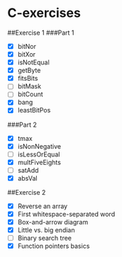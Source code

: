 # C-exercises
##Exercise 1
###Part 1
- [x] bitNor
- [x] bitXor
- [x] isNotEqual
- [x] getByte
- [x] fitsBits
- [ ] bitMask
- [ ] bitCount
- [x] bang
- [x] leastBitPos

###Part 2
- [x] tmax
- [x] isNonNegative
- [ ] isLessOrEqual
- [x] multFiveEights
- [ ] satAdd
- [x] absVal

##Exercise 2
- [x] Reverse an array
- [x] First whitespace-separated word
- [x] Box-and-arrow diagram
- [x] Little vs. big endian
- [ ] Binary search tree
- [x] Function pointers basics
